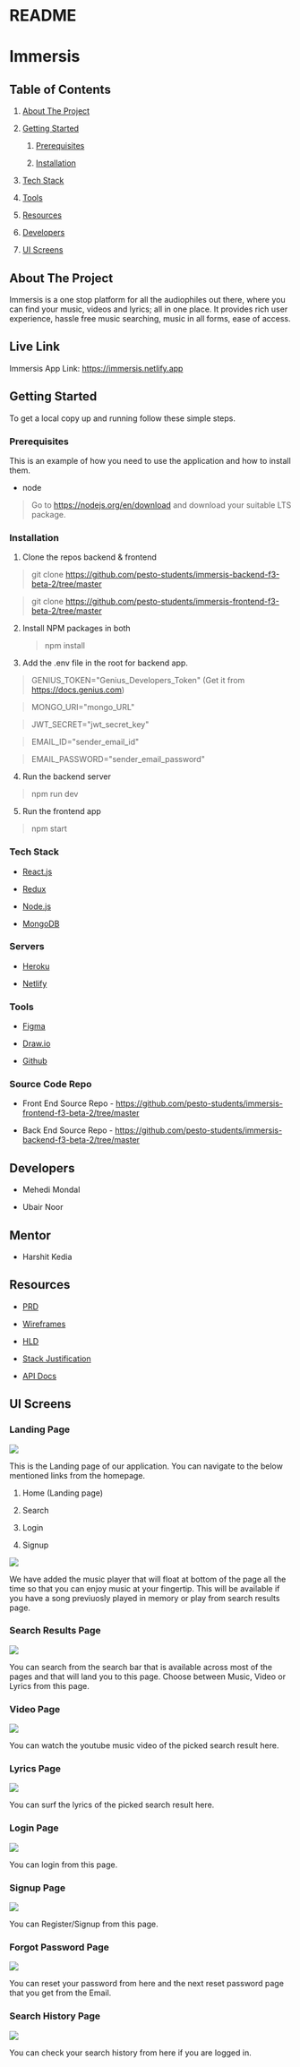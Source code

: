 # README

# **Immersis**

## **Table of Contents**

1.  [About The Project](#about-the-project)

2.  [Getting Started](#getting-started)

    1.  [Prerequisites](#Prerequisites)

    2.  [Installation](#installation)

3.  [Tech Stack](#tech-stack)

4.  [Tools](#tools)

5.  [Resources](#resources)

6.  [Developers](#developers)

7.  [UI Screens](#ui-screens)

## **About The Project**

Immersis is a one stop platform for all the audiophiles out there, where you can find your music, videos and lyrics; all in one place. It provides rich user experience, hassle free music searching, music in all forms, ease of access.

## **Live Link**

Immersis App Link:
<https://immersis.netlify.app>

## **Getting Started**

To get a local copy up and running follow these simple steps.

### **Prerequisites**

This is an example of how you need to use the application
and how to install them.

-   node

> Go to https://nodejs.org/en/download and download your suitable LTS package.

### **Installation**

1.  Clone the repos backend & frontend

> git clone https://github.com/pesto-students/immersis-backend-f3-beta-2/tree/master

> git clone https://github.com/pesto-students/immersis-frontend-f3-beta-2/tree/master

2.  Install NPM packages in both

    > npm install

3.  Add the .env file in the root for backend app.

> GENIUS_TOKEN="Genius_Developers_Token" (Get it from https://docs.genius.com)

> MONGO_URI="mongo_URL"

> JWT_SECRET="jwt_secret_key"

> EMAIL_ID="sender_email_id"

> EMAIL_PASSWORD="sender_email_password"

4.  Run the backend server

> npm run dev

5.  Run the frontend app

> npm start

### **Tech Stack**

-   [React.js](https://reactjs.org/)

-   [Redux](https://redux.js.org/)

-   [Node.js](https://nodejs.org/en/)

-   [MongoDB](https://www.mongodb.com/)

### **Servers**

-   [Heroku](http://heroku.com/)

-   [Netlify](https://www.netlify.com/)

### **Tools**

-   [Figma](https://figma.com/)

-   [Draw.io](https://app.diagrams.net/)

-   [Github](https://github.com/)

### **Source Code Repo**

-   Front End Source Repo -
    <https://github.com/pesto-students/immersis-frontend-f3-beta-2/tree/master>

-   Back End Source Repo -
    <https://github.com/pesto-students/immersis-backend-f3-beta-2/tree/master>

## **Developers**

-   Mehedi Mondal

-   Ubair Noor

## **Mentor**

-   Harshit Kedia

## **Resources**

-   [PRD](https://github.com/pesto-students/immersis-frontend-f3-beta-2/blob/readme/docs/prd.pdf)

-   [Wireframes](https://github.com/pesto-students/immersis-frontend-f3-beta-2/blob/readme/docs/wireframe.pdf)

-   [HLD](https://github.com/pesto-students/immersis-frontend-f3-beta-2/blob/readme/docs/hld.pdf)

-   [Stack Justification](https://github.com/pesto-students/immersis-frontend-f3-beta-2/blob/readme/docs/stack.pdf)

-   [API Docs](https://github.com/pesto-students/immersis-backend-f3-beta-2/blob/master/API.md)

## **UI Screens**

### Landing Page

![](https://github.com/pesto-students/song-finder-frontend-f3-beta-2/blob/readme/images/Home_1.png)

This is the Landing page of our application. You can navigate to the
below mentioned links from the homepage.

1. Home (Landing page)

2. Search

3. Login

4. Signup

![](https://github.com/pesto-students/song-finder-frontend-f3-beta-2/blob/readme/images/Home_2.png)

We have added the music player that will float at bottom of the page all the time so that you can enjoy music at your fingertip. This will be available if you have a song previuosly played in memory or play from search results page.

### Search Results Page

![](https://github.com/pesto-students/song-finder-frontend-f3-beta-2/blob/readme/images/Search.png)

You can search from the search bar that is available across most of the pages and that will land you to this page. Choose between Music, Video or Lyrics from this page.

### Video Page

![](https://github.com/pesto-students/song-finder-frontend-f3-beta-2/blob/readme/images/Video.png)

You can watch the youtube music video of the picked search result here.

### Lyrics Page

![](https://github.com/pesto-students/song-finder-frontend-f3-beta-2/blob/readme/images/Lyrics.png)

You can surf the lyrics of the picked search result here.

### Login Page

![](https://github.com/pesto-students/song-finder-frontend-f3-beta-2/blob/readme/images/Login.png)

You can login from this page.

### Signup Page

![](https://github.com/pesto-students/song-finder-frontend-f3-beta-2/blob/readme/images/Signup.png)

You can Register/Signup from this page.

### Forgot Password Page

![](https://github.com/pesto-students/song-finder-frontend-f3-beta-2/blob/readme/images/Forgot.png)

You can reset your password from here and the next reset password page that you get from the Email.

### Search History Page

![](https://github.com/pesto-students/song-finder-frontend-f3-beta-2/blob/readme/images/History.png)

You can check your search history from here if you are logged in.
